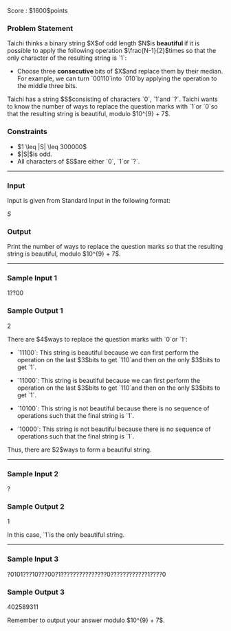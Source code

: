 
<div>

<span>

<span>

<p>
Score : $1600$points
</p>

<div>

<section>

### **Problem Statement**

<p>
Taichi thinks a binary string $X$of odd length $N$is 
<strong>
beautiful
</strong>
if it is possible to apply the following operation $\frac{N-1}{2}$times so that the only character of the resulting string is `1`:
</p>

<ul>

<li>
Choose three 
<strong>
consecutive
</strong>
bits of $X$and replace them by their median. For example, we can turn `00110`into `010`by applying the operation to the middle three bits.
</li>

</ul>

<p>
Taichi has a string $S$consisting of characters `0`, `1`and `?`. Taichi wants to know the number of ways to replace the question marks with `1`or `0`so that the resulting string is beautiful, modulo $10^{9} + 7$.
</p>

</section>

</div>

<div>

<section>

### **Constraints**

<ul>

<li>
$1 \leq |S| \leq 300000$
</li>

<li>
$|S|$is odd.
</li>

<li>
All characters of $S$are either `0`, `1`or `?`.
</li>

</ul>

</section>

</div>

---

<div>

<div>

<section>

### **Input**

<p>
Input is given from Standard Input in the following format:
</p>

<div>

$S$
</div>

</section>

</div>

<div>

<section>

### **Output**

<p>
Print the number of ways to replace the question marks so that the resulting string is beautiful, modulo $10^{9} + 7$.
</p>

</section>

</div>

</div>

---

<div>

<section>

### **Sample Input 1**

<div>

1??00

</div>

</section>

</div>

<div>

<section>

### **Sample Output 1**

<div>

2

</div>

<p>
There are $4$ways to replace the question marks with `0`or `1`:
</p>

<ul>

<li>

<p>
`11100`: This string is beautiful because we can first perform the operation on the last $3$bits to get `110`and then on the only $3$bits to get `1`.
</p>

</li>

<li>

<p>
`11000`: This string is beautiful because we can first perform the operation on the last $3$bits to get `110`and then on the only $3$bits to get `1`.
</p>

</li>

<li>

<p>
`10100`: This string is not beautiful because there is no sequence of operations such that the final string is `1`.
</p>

</li>

<li>

<p>
`10000`:  This string is not beautiful because there is no sequence of operations such that the final string is `1`.
</p>

</li>

</ul>

<p>
Thus, there are $2$ways to form a beautiful string.
</p>

</section>

</div>

---

<div>

<section>

### **Sample Input 2**

<div>

?

</div>

</section>

</div>

<div>

<section>

### **Sample Output 2**

<div>

1

</div>

<p>
In this case, `1`is the only beautiful string.
</p>

</section>

</div>

---

<div>

<section>

### **Sample Input 3**

<div>

?0101???10???00?1???????????????0????????????1????0

</div>

</section>

</div>

<div>

<section>

### **Sample Output 3**

<div>

402589311

</div>

<p>
Remember to output your answer modulo $10^{9} + 7$.
</p>

</section>

</div>

</span>

</span>

</div>

